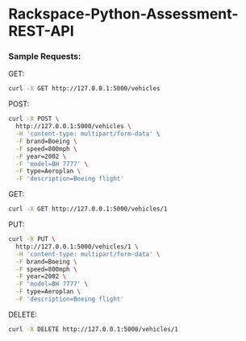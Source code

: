 # Rackspace-Python-Assessment-REST-API

### Sample Requests:

GET:
```sh
curl -X GET http://127.0.0.1:5000/vehicles
```

POST:
```sh
curl -X POST \
  http://127.0.0.1:5000/vehicles \
  -H 'content-type: multipart/form-data' \
  -F brand=Boeing \
  -F speed=800mph \
  -F year=2002 \
  -F 'model=BH 7777' \
  -F type=Aeroplan \
  -F 'description=Boeing flight'
```

GET:
```sh
curl -X GET http://127.0.0.1:5000/vehicles/1
```

PUT:
```sh
curl -X PUT \
  http://127.0.0.1:5000/vehicles/1 \
  -H 'content-type: multipart/form-data' \
  -F brand=Boeing \
  -F speed=800mph \
  -F year=2002 \
  -F 'model=BH 7777' \
  -F type=Aeroplan \
  -F 'description=Boeing flight'
```

DELETE:
```sh
curl -X DELETE http://127.0.0.1:5000/vehicles/1
```
